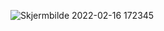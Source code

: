 ![Skjermbilde 2022-02-16 172345](https://user-images.githubusercontent.com/56344634/154313925-0e007c67-4e25-497f-9dbf-261bcd511555.png)
